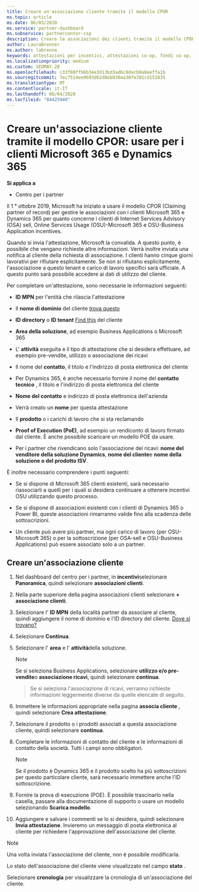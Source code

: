 ```yaml
---
title: Creare un'associazione cliente tramite il modello CPOR
ms.topic: article
ms.date: 06/03/2020
ms.service: partner-dashboard
ms.subservice: partnercenter-csp
description: Creare le associazioni dei clienti tramite il modello CPOR (Claiming partner of record). Consente di gestire le vendite, l'utilizzo & gli incentivi per i clienti Microsoft 365 e Dynamics 365.
author: LauraBrenner
ms.author: labrenne
keywords: attestazioni per incentivi, attestazioni co-op, fondi co-op, OSU, OSA, ISV, associazione di ricavi
ms.localizationpriority: medium
ms.custom: SEOMAY.20
ms.openlocfilehash: c33f80ffb6b34e3d13bd3ad6c8dacb0a0eeffa1b
ms.sourcegitcommit: 7ec7514ee9693d62d8eb930aa38fe701cd152835
ms.translationtype: MT
ms.contentlocale: it-IT
ms.lasthandoff: 06/04/2020
ms.locfileid: "84425940"
---
```

# <a name="create-a-customer-association-via-the-cpor-model--use-for-microsoft-365-and-dynamics-365-customers"></a>Creare un'associazione cliente tramite il modello CPOR: usare per i clienti Microsoft 365 e Dynamics 365

**Si applica a**

- Centro per i partner

Il 1 ° ottobre 2019, Microsoft ha iniziato a usare il modello CPOR (Claiming partner of record) per gestire le associazioni con i clienti Microsoft 365 e Dynamics 365 per quanto concerne i clienti di Internet Services Advisory (OSA) sell, Online Services Usage (OSU)-Microsoft 365 e OSU-Business Application incentives.

Quando si invia l'attestazione, Microsoft la convalida. A questo punto, è possibile che vengano richieste altre informazioni. Verrà inoltre inviata una notifica al cliente della richiesta di associazione. I clienti hanno cinque giorni lavorativi per rifiutare esplicitamente. Se non si rifiutano esplicitamente, l'associazione a questo tenant e carico di lavoro specifici sarà ufficiale. A questo punto sarà possibile accedere ai dati di utilizzo del cliente. 

Per completare un'attestazione, sono necessarie le informazioni seguenti:

- **ID MPN** per l'entità che rilascia l'attestazione

- Il **nome di dominio** del cliente [trova questo](https://docs.microsoft.com/partner-center/find-customer-domain-name)

- **ID directory** o **ID tenant** [Find this](https://docs.microsoft.com/partner-center/find-customer-domain-name) del cliente

- **Area della soluzione**, ad esempio Business Applications o Microsoft 365

- L' **attività** eseguita e il tipo di attestazione che si desidera effettuare, ad esempio pre-vendite, utilizzo o associazione dei ricavi

- Il nome del **contatto**, il titolo e l'indirizzo di posta elettronica del cliente

- Per Dynamics 365, è anche necessario fornire il nome del **contatto tecnico** , il titolo e l'indirizzo di posta elettronica del cliente

- **Nome del contatto** e indirizzo di posta elettronica dell'azienda

- Verrà creato un **nome** per questa attestazione

- Il **prodotto** o i carichi di lavoro che si sta reclamando

- **Proof of Execution (PoE)**, ad esempio un rendiconto di lavoro firmato dal cliente. È anche possibile scaricare un modello POE da usare.

- Per i partner che rivendicano solo l'associazione dei ricavi: **nome del venditore della soluzione Dynamics**, **nome del cliente**e **nome della soluzione o del prodotto ISV**. 

È inoltre necessario comprendere i punti seguenti:

- Se si dispone di Microsoft 365 clienti esistenti, sarà necessario riassociarli a quelli per i quali si desidera continuare a ottenere incentivi OSU utilizzando questo processo.

- Se si dispone di associazioni esistenti con i clienti di Dynamics 365 o Power BI, queste associazioni rimarranno valide fino alla scadenza delle sottoscrizioni.

- Un cliente può avere più partner, ma ogni carico di lavoro (per OSU-Microsoft 365) o per la sottoscrizione (per OSA-sell e OSU-Business Applications) può essere associato solo a un partner.

## <a name="create-a-customer-association"></a>Creare un'associazione cliente

1. Nel dashboard del centro per i partner, in **incentivi**selezionare **Panoramica**, quindi selezionare **associazioni clienti**. 

2. Nella parte superiore della pagina associazioni clienti selezionare **+ associazione clienti**.

3. Selezionare l' **ID MPN** della località partner da associare al cliente, quindi aggiungere il nome di dominio e l'ID directory del cliente. [Dove si trovano?](https://docs.microsoft.com/partner-center/find-customer-domain-name)

4. Selezionare **Continua**.

5. Selezionare l' **area** e l' **attività**della soluzione. 

   >[!Note]
   >
   >Se si seleziona Business Applications, selezionare **utilizzo e/o pre-vendite**o **associazione ricavi**, quindi selezionare **continua**. 

   >Se si seleziona l'associazione di ricavi, verranno richieste informazioni leggermente diverse da quelle elencate di seguito.

6. Immettere le informazioni appropriate nella pagina **associa cliente** , quindi selezionare **Crea attestazione**.

7. Selezionare il prodotto o i prodotti associati a questa associazione cliente, quindi selezionare **continua**.

8. Completare le informazioni di contatto del cliente e le informazioni di contatto della società. Tutti i campi sono obbligatori. 

   >[!NOTE]
   >Se il prodotto è Dynamics 365 e il prodotto scelto ha più sottoscrizioni per questo particolare cliente, sarà necessario immettere anche l'ID sottoscrizione.

9. Fornire la prova di esecuzione (POE). È possibile trascinarlo nella casella, passare alla documentazione di supporto o usare un modello selezionando **Scarica modello**. 

10. Aggiungere e salvare i commenti se lo si desidera, quindi selezionare **Invia attestazione**. Invieremo un messaggio di posta elettronica al cliente per richiedere l'approvazione dell'associazione del cliente.

   >[!NOTE]
   >Una volta inviata l'associazione del cliente, non è possibile modificarla.

Lo stato dell'associazione del cliente viene visualizzato nel campo **stato** .

Selezionare **cronologia** per visualizzare la cronologia di un'associazione del cliente.
